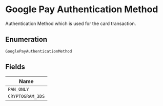 
# Google Pay Authentication Method

Authentication Method which is used for the card transaction.

## Enumeration

`GooglePayAuthenticationMethod`

## Fields

| Name |
|  --- |
| `PAN_ONLY` |
| `CRYPTOGRAM_3DS` |

